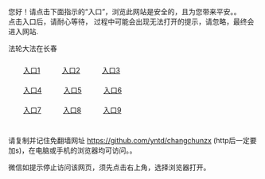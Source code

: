 您好！请点击下面指示的“入口”，浏览此网站是安全的，且为您带来平安。。 <br/>
点击入口后，请耐心等待， 过程中可能会出现无法打开的提示，请忽略，最终会进入网站. </br>

法轮大法在长春<br/>
<div style="padding:10px"><a style="margin:20px" target="_blank" href="https://ddu9ks9rywa0i.cloudfront.net/2Qpsp?tuvbl" id="ccLink1" rel="nofollow">入口1</a> <a target="_blank" style="margin:20px" href="https://dedg3u4qkbrez.cloudfront.net/2Qpsp?ktbzoi" id="ccLink2" rel="nofollow">入口2</a> <a style="margin:20px" target="_blank" href="https://d1lnw2rl0wcupt.cloudfront.net/2Qpsp?mcsdgkrw" id="ccLink3" rel="nofollow">入口3</a></div>

<div style="padding:10px" ><a style="margin:20px" target="_blank" href="https://ddu9ks9rywa0i.cloudfront.net/2Qpsp?tuvbl" id="ccLink4" rel="nofollow">入口4</a> <a style="margin:20px" href="https://dedg3u4qkbrez.cloudfront.net/2Qpsp?ktbzoi" target="_blank" id="ccLink5" rel="nofollow">入口5</a> <a style="margin:20px" href="https://d1lnw2rl0wcupt.cloudfront.net/2Qpsp?mcsdgkrw" target="_blank" id="ccLink6" rel="nofollow">入口6</a></div>

<div style="padding:10px"><a style="margin:20px" target="_blank" href="https://ddu9ks9rywa0i.cloudfront.net/2Qpsp?tuvbl" id="ccLink7" rel="nofollow">入口7</a> <a style="margin:20px" href="https://dedg3u4qkbrez.cloudfront.net/2Qpsp?ktbzoi" target="_blank" id="ccLink8" rel="nofollow">入口8</a> <a style="margin:20px" target="_blank" href="https://d1lnw2rl0wcupt.cloudfront.net/2Qpsp?mcsdgkrw" id="ccLink9" rel="nofollow">入口9</a></div>

<br/>



请复制并记住免翻墙网址 https://github.com/yntd/changchunzx (http后一定要加s)，在电脑或手机的浏览器均可访问。。<br/>

微信如提示停止访问该网页，须先点击右上角，选择浏览器打开。
